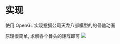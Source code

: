 # 实现
使用 OpenGL 实现搜狐公司天龙八部模型的的骨骼动画

原理很简单, 求解各个骨头的矩阵即可
![](http://7xrs2u.com1.z0.glb.clouddn.com/skeleton_002.jpg)